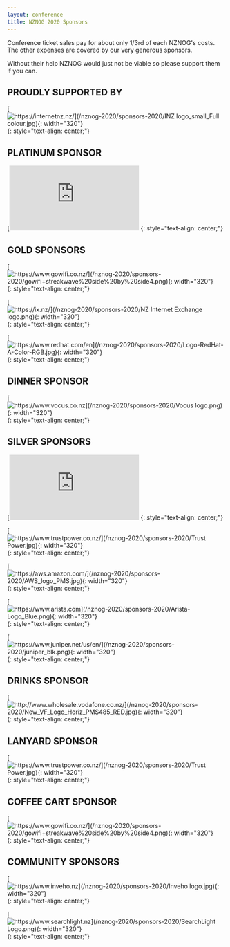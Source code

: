 ```yaml
---
layout: conference
title: NZNOG 2020 Sponsors
---
```

Conference ticket sales pay for about only 1/3rd of each NZNOG's costs. The other expenses are covered by our very generous sponsors.

Without their help NZNOG would just not be viable so please support them if you can.

## PROUDLY SUPPORTED BY
[![https://internetnz.nz/](/nznog-2020/sponsors-2020/INZ logo_small_Full colour.jpg){: width="320"}](https://internetnz.nz/)
{: style="text-align: center;"}

## PLATINUM SPONSOR
[![https://www.cisco.com/c/en_au/index.html](/nznog-2020/sponsors-2020/Cisco_Logo_no_TM_Cisco_Blue-RGB.jpg){: width="320"}](https://www.cisco.com/c/en_au/index.html)
{: style="text-align: center;"}

## GOLD SPONSORS
[![https://www.gowifi.co.nz/](/nznog-2020/sponsors-2020/gowifi+streakwave%20side%20by%20side4.png){: width="320"}](https://www.gowifi.co.nz/)
{: style="text-align: center;"}

[![https://ix.nz/](/nznog-2020/sponsors-2020/NZ Internet Exchange logo.png){: width="320"}](https://ix.nz/)
{: style="text-align: center;"}

[![https://www.redhat.com/en](/nznog-2020/sponsors-2020/Logo-RedHat-A-Color-RGB.jpg){: width="320"}](https://www.redhat.com/en)
{: style="text-align: center;"}

## DINNER SPONSOR
[![https://www.vocus.co.nz](/nznog-2020/sponsors-2020/Vocus logo.png){: width="320"}](https://www.vocus.co.nz)
{: style="text-align: center;"}

## SILVER SPONSORS
[![http://www.2talk.co.nz/index.html](/nznog-2020/sponsors-2020/2talk_logo_17.png){: width="320"}](http://www.2talk.co.nz/index.html)
{: style="text-align: center;"}

[![https://www.trustpower.co.nz/](/nznog-2020/sponsors-2020/Trust Power.jpg){: width="320"}](https://www.trustpower.co.nz/)
{: style="text-align: center;"}

[![https://aws.amazon.com/](/nznog-2020/sponsors-2020/AWS_logo_PMS.jpg){: width="320"}](https://aws.amazon.com/)
{: style="text-align: center;"}

[![https://www.arista.com](/nznog-2020/sponsors-2020/Arista-Logo_Blue.png){: width="320"}](https://www.arista.com/)
{: style="text-align: center;"}

[![https://www.juniper.net/us/en/](/nznog-2020/sponsors-2020/juniper_blk.png){: width="320"}](https://www.juniper.net/us/en/)
{: style="text-align: center;"}

## DRINKS SPONSOR
[![http://www.wholesale.vodafone.co.nz/](/nznog-2020/sponsors-2020/New_VF_Logo_Horiz_PMS485_RED.jpg){: width="320"}](http://www.wholesale.vodafone.co.nz/)
{: style="text-align: center;"}

## LANYARD SPONSOR
[![https://www.trustpower.co.nz/](/nznog-2020/sponsors-2020/Trust Power.jpg){: width="320"}](https://www.trustpower.co.nz/)
{: style="text-align: center;"}

## COFFEE CART SPONSOR
[![https://www.gowifi.co.nz/](/nznog-2020/sponsors-2020/gowifi+streakwave%20side%20by%20side4.png){: width="320"}](https://www.gowifi.co.nz/)
{: style="text-align: center;"}

## COMMUNITY SPONSORS
[![https://www.inveho.nz](/nznog-2020/sponsors-2020/Inveho logo.jpg){: width="320"}](https://www.inveho.nz/)
{: style="text-align: center;"}

[![https://www.searchlight.nz](/nznog-2020/sponsors-2020/SearchLight Logo.png){: width="320"}](https://www.searchlight.nz/)
{: style="text-align: center;"}

